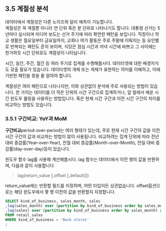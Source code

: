 ## 3.5 계절성 분석

데이터에서 계절성은 다른 노이즈와 달리 예측이 가능합니다.  
계절성은 꼭 계절뿐 아니라 연 단위 혹은 분 단위로 나타나기도 합니다. 대통령 선거는 5년마다 실시되며 미디어 보도는 선거 주기에 따라 확연한 패턴을 보입니다. 직장이나 학교 생활은 월요일부터 금요일까지, 교회나 여가 활동은 주로 주말에 이뤄지는 등 요인별로 반복되는 패턴도 흔히 보이며, 식당은 점심 시간과 저녁 시간에 바쁘고 그 사이에는 한가하듯 시간 단위로도 계절성이 나타납니다.

시간, 일간, 주간, 월간 등 여러 주기로 집계를 수행해봅시다.
데이터셋에 대한 배경지식도 갖출 필요가 있습니다. 데이터셋의 개체 또는 게체가 표현하는 의미를 이해하고, 이에 기반한 패턴을 찾을 줄 알아야 합니다.

계절성은 여러 패턴으로 나타나지만, 이와 상관없이 분석에 주로 사용되는 방법이 있습니다. 한 가지는 데이터를 더 작은 단위의 시간 구간으로 집계하거나, 앞 절에서 배운 시간 윈도우 롤링을 사용하는 방법입니다. 혹은 현재 시간 구간과 이전 시간 구간의 차이를 비교하는 방법도 있습니다.

### 3.5.1 구간비교: YoY과 MoM
**구간비교**period-over-period는 여러 형태가 있는데, 주로 현재 시간 구간의 값을 이전 시간 구간의 값과 비교하는 방법이 많이 사용됩니다. 비교하려는 집계 단위에 따라 전년 대비 증감률(Year-over-Year), 전월 대비 증감률(Month-over-Month), 전일 대비 증감률(day-over-day)등이 있습니다.

윈도우 함수 lag를 사용해 계산해봅시다. lag 함수는 데이터에서 이전 행의 값을 반환하며, 다음과 같이 사용합니다
> lag(return_value [,offset [,default]])  

return_value에는 반환할 필드를 지정하며, 어떤 타입이든 상관없습니다. offset옵션으로는 해당 윈도우에서 몇 행 이전의 값을 반환할지 지정합니다.

```sql
SELECT kind_of_business, sales_month, sales
,lag(sales_month) over (partition by kind_of_business order by sales_month) as prev_month
,lag(sales) over (partition by kind_of_business order by sales_month) as prev_month_sales
FROM retail_sales
WHERE kind_of_business = 'Book stores'
;
```